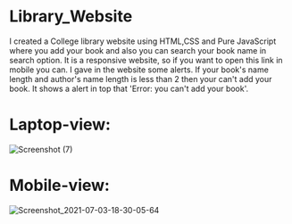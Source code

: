 # Library_Website
I created a College library website using HTML,CSS and Pure JavaScript where you add your book and also you can search your book name in search option. It is a responsive website, so if you want to open this link in mobile you can. I gave in the website some alerts. If your book's name length and author's name length is less than 2 then your can't add your book. It shows a alert in top that 'Error: you can't add your book'.
<br>
# Laptop-view:
![Screenshot (7)](https://user-images.githubusercontent.com/56015995/124355152-6325e900-dc2d-11eb-9846-5477bcf02531.png)
# Mobile-view:
![Screenshot_2021-07-03-18-30-05-64](https://user-images.githubusercontent.com/56015995/124355299-fbbc6900-dc2d-11eb-88e2-fc35d1be12d3.jpg)
